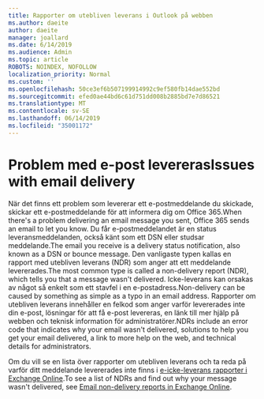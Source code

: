 ```yaml
---
title: Rapporter om utebliven leverans i Outlook på webben
ms.author: daeite
author: daeite
manager: joallard
ms.date: 6/14/2019
ms.audience: Admin
ms.topic: article
ROBOTS: NOINDEX, NOFOLLOW
localization_priority: Normal
ms.custom: ''
ms.openlocfilehash: 50ce3ef6b507199914992c9ef580fb14dae552bd
ms.sourcegitcommit: efed0ae44bd6c61d751dd008b2885bd7e7d86521
ms.translationtype: MT
ms.contentlocale: sv-SE
ms.lasthandoff: 06/14/2019
ms.locfileid: "35001172"
---
```

# <a name="issues-with-email-delivery"></a><span data-ttu-id="55dc6-102">Problem med e-post levereras</span><span class="sxs-lookup"><span data-stu-id="55dc6-102">Issues with email delivery</span></span>

<span data-ttu-id="55dc6-103">När det finns ett problem som levererar ett e-postmeddelande du skickade, skickar ett e-postmeddelande för att informera dig om Office 365.</span><span class="sxs-lookup"><span data-stu-id="55dc6-103">When there's a problem delivering an email message you sent, Office 365 sends an email to let you know.</span></span> <span data-ttu-id="55dc6-104">Du får e-postmeddelandet är en status leveransmeddelanden, också känt som ett DSN eller studsar meddelande.</span><span class="sxs-lookup"><span data-stu-id="55dc6-104">The email you receive is a delivery status notification, also known as a DSN or bounce message.</span></span> <span data-ttu-id="55dc6-105">Den vanligaste typen kallas en rapport med utebliven leverans (NDR) som anger att ett meddelande levererades.</span><span class="sxs-lookup"><span data-stu-id="55dc6-105">The most common type is called a non-delivery report (NDR), which tells you that a message wasn't delivered.</span></span> <span data-ttu-id="55dc6-106">Icke-leverans kan orsakas av något så enkelt som ett stavfel i en e-postadress.</span><span class="sxs-lookup"><span data-stu-id="55dc6-106">Non-delivery can be caused by something as simple as a typo in an email address.</span></span> <span data-ttu-id="55dc6-107">Rapporter om utebliven leverans innehåller en felkod som anger varför levererades inte din e-post, lösningar för att få e-post levereras, en länk till mer hjälp på webben och teknisk information för administratörer.</span><span class="sxs-lookup"><span data-stu-id="55dc6-107">NDRs include an error code that indicates why your email wasn't delivered, solutions to help you get your email delivered, a link to more help on the web, and technical details for administrators.</span></span>

<span data-ttu-id="55dc6-108">Om du vill se en lista över rapporter om utebliven leverans och ta reda på varför ditt meddelande levererades inte finns i [e-icke-leverans rapporter i Exchange Online](https://docs.microsoft.com/exchange/mail-flow-best-practices/non-delivery-reports-in-exchange-online/non-delivery-reports-in-exchange-online).</span><span class="sxs-lookup"><span data-stu-id="55dc6-108">To see a list of NDRs and find out why your message wasn't delivered, see [Email non-delivery reports in Exchange Online](https://docs.microsoft.com/exchange/mail-flow-best-practices/non-delivery-reports-in-exchange-online/non-delivery-reports-in-exchange-online).</span></span>